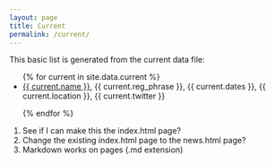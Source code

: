 ```yaml
---
layout: page
title: Current
permalink: /current/
---
```


This basic list is generated from the current data file:

<ul>
{% for current in site.data.current %}
  <li>
      <a href="http://{{current.url}}">{{ current.name }}</a>, {{ current.reg_phrase }},
      {{ current.dates }}, {{ current.location }}, {{ current.twitter }}
  </li>

{% endfor %}
</ul>


1. See if I can make this the index.html page?
2. Change the existing index.html page to the news.html page?
3. Markdown works on pages (.md extension)
